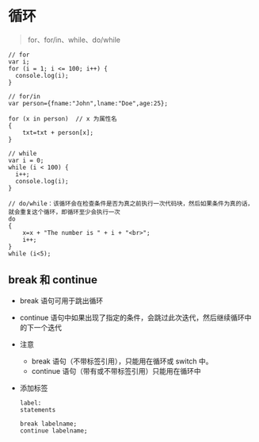 # 循环

> for、for/in、while、do/while

```
// for
var i;
for (i = 1; i <= 100; i++) {
  console.log(i);
}

// for/in
var person={fname:"John",lname:"Doe",age:25};

for (x in person)  // x 为属性名
{
    txt=txt + person[x];
}

// while
var i = 0;
while (i < 100) {
  i++;
  console.log(i);
}

// do/while：该循环会在检查条件是否为真之前执行一次代码块，然后如果条件为真的话，就会重复这个循环，即循环至少会执行一次
do
{
    x=x + "The number is " + i + "<br>";
    i++;
}
while (i<5);
```

## break 和 continue

- break 语句可用于跳出循环
- continue 语句中如果出现了指定的条件，会跳过此次迭代，然后继续循环中的下一个迭代
- 注意
  - break 语句（不带标签引用），只能用在循环或 switch 中。
  - continue 语句（带有或不带标签引用）只能用在循环中
- 添加标签

  ```
  label:
  statements

  break labelname;
  continue labelname;
  ```

